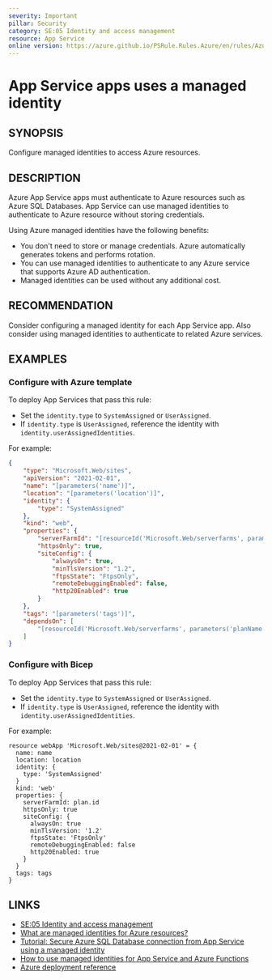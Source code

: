 ```yaml
---
severity: Important
pillar: Security
category: SE:05 Identity and access management
resource: App Service
online version: https://azure.github.io/PSRule.Rules.Azure/en/rules/Azure.AppService.ManagedIdentity/
---
```


# App Service apps uses a managed identity

## SYNOPSIS

Configure managed identities to access Azure resources.

## DESCRIPTION

Azure App Service apps must authenticate to Azure resources such as Azure SQL Databases.
App Service can use managed identities to authenticate to Azure resource without storing credentials.

Using Azure managed identities have the following benefits:

- You don't need to store or manage credentials.
Azure automatically generates tokens and performs rotation.
- You can use managed identities to authenticate to any Azure service that supports Azure AD authentication.
- Managed identities can be used without any additional cost.

## RECOMMENDATION

Consider configuring a managed identity for each App Service app.
Also consider using managed identities to authenticate to related Azure services.

## EXAMPLES

### Configure with Azure template

To deploy App Services that pass this rule:

- Set the `identity.type` to `SystemAssigned` or `UserAssigned`.
- If `identity.type` is `UserAssigned`, reference the identity with `identity.userAssignedIdentities`.

For example:

```json
{
    "type": "Microsoft.Web/sites",
    "apiVersion": "2021-02-01",
    "name": "[parameters('name')]",
    "location": "[parameters('location')]",
    "identity": {
        "type": "SystemAssigned"
    },
    "kind": "web",
    "properties": {
        "serverFarmId": "[resourceId('Microsoft.Web/serverfarms', parameters('planName'))]",
        "httpsOnly": true,
        "siteConfig": {
            "alwaysOn": true,
            "minTlsVersion": "1.2",
            "ftpsState": "FtpsOnly",
            "remoteDebuggingEnabled": false,
            "http20Enabled": true
        }
    },
    "tags": "[parameters('tags')]",
    "dependsOn": [
        "[resourceId('Microsoft.Web/serverfarms', parameters('planName'))]"
    ]
}
```

### Configure with Bicep

To deploy App Services that pass this rule:

- Set the `identity.type` to `SystemAssigned` or `UserAssigned`.
- If `identity.type` is `UserAssigned`, reference the identity with `identity.userAssignedIdentities`.

For example:

```bicep
resource webApp 'Microsoft.Web/sites@2021-02-01' = {
  name: name
  location: location
  identity: {
    type: 'SystemAssigned'
  }
  kind: 'web'
  properties: {
    serverFarmId: plan.id
    httpsOnly: true
    siteConfig: {
      alwaysOn: true
      minTlsVersion: '1.2'
      ftpsState: 'FtpsOnly'
      remoteDebuggingEnabled: false
      http20Enabled: true
    }
  }
  tags: tags
}
```

<!-- external:avm avm/res/web/site managedIdentities -->

## LINKS

- [SE:05 Identity and access management](https://learn.microsoft.com/azure/well-architected/security/identity-access#resource-identity)
- [What are managed identities for Azure resources?](https://learn.microsoft.com/azure/active-directory/managed-identities-azure-resources/overview)
- [Tutorial: Secure Azure SQL Database connection from App Service using a managed identity](https://learn.microsoft.com/azure/app-service/app-service-web-tutorial-connect-msi)
- [How to use managed identities for App Service and Azure Functions](https://learn.microsoft.com/azure/app-service/overview-managed-identity?tabs=dotnet)
- [Azure deployment reference](https://learn.microsoft.com/azure/templates/microsoft.web/sites)
